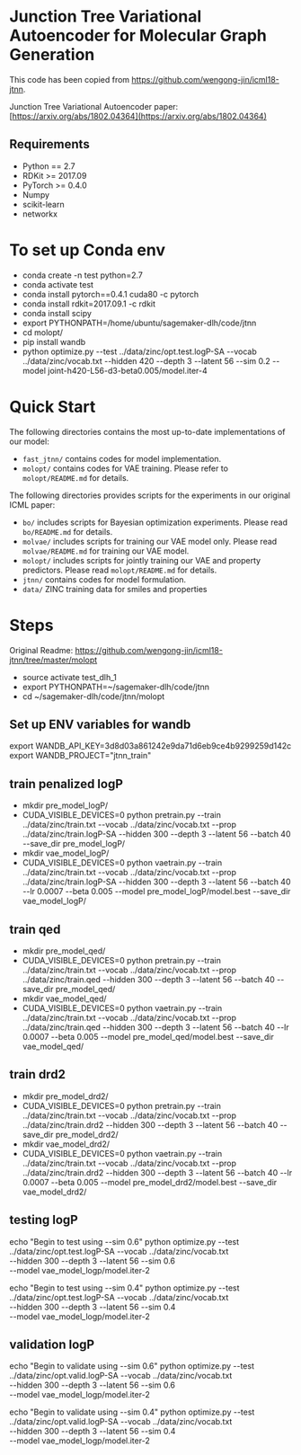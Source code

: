 # Junction Tree Variational Autoencoder for Molecular Graph Generation

This code has been copied from https://github.com/wengong-jin/icml18-jtnn.

Junction Tree Variational Autoencoder paper: [https://arxiv.org/abs/1802.04364](https://arxiv.org/abs/1802.04364)


## Requirements
* Python == 2.7
* RDKit >= 2017.09
* PyTorch >= 0.4.0
* Numpy
* scikit-learn
* networkx

# To set up Conda env

* conda create -n test python=2.7
* conda activate test
* conda install pytorch==0.4.1 cuda80 -c pytorch
* conda install rdkit=2017.09.1 -c rdkit
* conda install scipy
* export PYTHONPATH=/home/ubuntu/sagemaker-dlh/code/jtnn
* cd molopt/
* pip install wandb
* python optimize.py --test ../data/zinc/opt.test.logP-SA --vocab ../data/zinc/vocab.txt --hidden 420 --depth 3 --latent 56 --sim 0.2 --model joint-h420-L56-d3-beta0.005/model.iter-4

# Quick Start
The following directories contains the most up-to-date implementations of our model:
* `fast_jtnn/` contains codes for model implementation.
* `molopt/` contains codes for VAE training. Please refer to `molopt/README.md` for details.

The following directories provides scripts for the experiments in our original ICML paper:
* `bo/` includes scripts for Bayesian optimization experiments. Please read `bo/README.md` for details.
* `molvae/` includes scripts for training our VAE model only. Please read `molvae/README.md` for training our VAE model.
* `molopt/` includes scripts for jointly training our VAE and property predictors. Please read `molopt/README.md` for details.
* `jtnn/` contains codes for model formulation.
* `data/` ZINC training data for smiles and properties

# Steps

Original Readme:
https://github.com/wengong-jin/icml18-jtnn/tree/master/molopt
* source activate test_dlh_1
* export PYTHONPATH=~/sagemaker-dlh/code/jtnn
* cd ~/sagemaker-dlh/code/jtnn/molopt

## Set up ENV variables for wandb
export WANDB_API_KEY=3d8d03a861242e9da71d6eb9ce4b9299259d142c
export WANDB_PROJECT="jtnn_train"

## train penalized logP

* mkdir pre_model_logP/
* CUDA_VISIBLE_DEVICES=0 python pretrain.py --train ../data/zinc/train.txt --vocab ../data/zinc/vocab.txt --prop ../data/zinc/train.logP-SA --hidden 300 --depth 3 --latent 56 --batch 40 --save_dir pre_model_logP/
* mkdir vae_model_logP/
* CUDA_VISIBLE_DEVICES=0 python vaetrain.py --train ../data/zinc/train.txt --vocab ../data/zinc/vocab.txt --prop ../data/zinc/train.logP-SA --hidden 300 --depth 3 --latent 56 --batch 40 --lr 0.0007 --beta 0.005 --model pre_model_logP/model.best --save_dir vae_model_logP/

## train qed

* mkdir pre_model_qed/
* CUDA_VISIBLE_DEVICES=0 python pretrain.py --train ../data/zinc/train.txt --vocab ../data/zinc/vocab.txt --prop ../data/zinc/train.qed --hidden 300 --depth 3 --latent 56 --batch 40 --save_dir pre_model_qed/
* mkdir vae_model_qed/
* CUDA_VISIBLE_DEVICES=0 python vaetrain.py --train ../data/zinc/train.txt --vocab ../data/zinc/vocab.txt --prop ../data/zinc/train.qed --hidden 300 --depth 3 --latent 56 --batch 40 --lr 0.0007 --beta 0.005 --model pre_model_qed/model.best --save_dir vae_model_qed/


## train drd2

* mkdir pre_model_drd2/
* CUDA_VISIBLE_DEVICES=0 python pretrain.py --train ../data/zinc/train.txt --vocab ../data/zinc/vocab.txt --prop ../data/zinc/train.drd2 --hidden 300 --depth 3 --latent 56 --batch 40 --save_dir pre_model_drd2/
* mkdir vae_model_drd2/
* CUDA_VISIBLE_DEVICES=0 python vaetrain.py --train ../data/zinc/train.txt --vocab ../data/zinc/vocab.txt --prop ../data/zinc/train.drd2 --hidden 300 --depth 3 --latent 56 --batch 40 --lr 0.0007 --beta 0.005 --model pre_model_drd2/model.best --save_dir vae_model_drd2/


## testing logP

echo "Begin to test using --sim 0.6"
python optimize.py --test ../data/zinc/opt.test.logP-SA --vocab ../data/zinc/vocab.txt \
--hidden 300 --depth 3 --latent 56 --sim 0.6 \
--model vae_model_logp/model.iter-2

echo "Begin to test using --sim 0.4"
python optimize.py --test ../data/zinc/opt.test.logP-SA --vocab ../data/zinc/vocab.txt \
--hidden 300 --depth 3 --latent 56 --sim 0.4 \
--model vae_model_logp/model.iter-2


## validation logP

echo "Begin to validate using --sim 0.6"
python optimize.py --test ../data/zinc/opt.valid.logP-SA --vocab ../data/zinc/vocab.txt \
--hidden 300 --depth 3 --latent 56 --sim 0.6\
--model vae_model_logp/model.iter-2

echo "Begin to validate using --sim 0.4"
python optimize.py --test ../data/zinc/opt.valid.logP-SA --vocab ../data/zinc/vocab.txt \
--hidden 300 --depth 3 --latent 56 --sim 0.4\
--model vae_model_logp/model.iter-2

